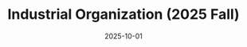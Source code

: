 ---
title: "Industrial Organization (2025 Fall)"
collection: teaching
type: "Graduate course"
permalink: /teaching/2025-fall-keio-grad-io
venue: "Keio University, Graduate School of Economics, Fall Semester"
date: 2025-10-01
location: "Tokyo, Japan"
---